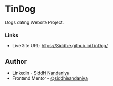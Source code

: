 # TinDog
Dogs dating Website Project. 

### Links

- Live Site URL: https://Siddhie.github.io/TinDog/

## Author

- Linkedin - [Siddhi Nandaniya](https://www.linkedin.com/in/siddhie/)
- Frontend Mentor - [@siddhinandaniya](https://www.frontendmentor.io/profile/Siddhie)
